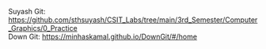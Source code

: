 Suyash Git: https://github.com/sthsuyash/CSIT_Labs/tree/main/3rd_Semester/Computer_Graphics/0_Practice
<br/>
Down Git: https://minhaskamal.github.io/DownGit/#/home
